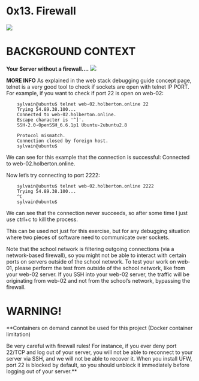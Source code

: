 # 0x13. Firewall
![](https://s3.amazonaws.com/intranet-projects-files/holbertonschool-sysadmin_devops/284/V1HjQ1Y.png)

# BACKGROUND CONTEXT
**Your Server without a firewall....**
![](https://s3.amazonaws.com/intranet-projects-files/holbertonschool-sysadmin_devops/155/holbertonschool-firewall.gif)

**MORE INFO**
As explained in the web stack debugging guide concept page, telnet is a very good tool to check if sockets are open with telnet IP PORT. For example, if you want to check if port 22 is open on web-02:

		sylvain@ubuntu$ telnet web-02.holberton.online 22
		Trying 54.89.38.100...
		Connected to web-02.holberton.online.
		Escape character is '^]'.
		SSH-2.0-OpenSSH_6.6.1p1 Ubuntu-2ubuntu2.8

		Protocol mismatch.
		Connection closed by foreign host.
		sylvain@ubuntu$

We can see for this example that the connection is successful: Connected to web-02.holberton.online.

Now let’s try connecting to port 2222:

		sylvain@ubuntu$ telnet web-02.holberton.online 2222
		Trying 54.89.38.100...
		^C
		sylvain@ubuntu$

We can see that the connection never succeeds, so after some time I just use ctrl+c to kill the process.

This can be used not just for this exercise, but for any debugging situation where two pieces of software need to communicate over sockets.

Note that the school network is filtering outgoing connections (via a network-based firewall), so you might not be able to interact with certain ports on servers outside of the school network. To test your work on web-01, please perform the test from outside of the school network, like from your web-02 server. If you SSH into your web-02 server, the traffic will be originating from web-02 and not from the school’s network, bypassing the firewall.

# WARNING!
**Containers on demand cannot be used for this project (Docker container limitation)

Be very careful with firewall rules! For instance, if you ever deny port 22/TCP and log out of your server, you will not be able to reconnect to your server via SSH, and we will not be able to recover it. When you install UFW, port 22 is blocked by default, so you should unblock it immediately before logging out of your server.**
